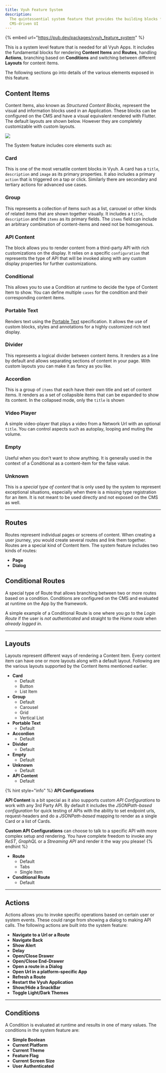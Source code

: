```yaml
---
title: Vyuh Feature System
description:
  The quintessential system feature that provides the building blocks for
  CMS-driven UI
---
```


{% embed url="https://pub.dev/packages/vyuh_feature_system" %}

This is a system level feature that is needed for all Vyuh Apps. It includes the
fundamental blocks for rendering **Content Items** and **Routes**, handling
**Actions**, branching based on **Conditions** and switching between different
**Layouts** for content items.

The following sections go into details of the various elements exposed in this
feature.

## Content Items

Content Items, also known as _Structured Content Blocks,_ represent the visual
and information blocks used in an Application. These blocks can be configured on
the CMS and have a visual equivalent rendered with Flutter. The default layouts
are shown below. However they are completely customizable with custom layouts.

![](images/feature-system-components.png)

The System feature includes core elements such as:

### **Card**

This is one of the most versatile content blocks in Vyuh. A card has a `title`,
`description` and `image` as its primary properties. It also includes a primary
`action` that is triggered on a tap or click. Similarly there are secondary and
tertiary actions for advanced use cases.

### **Group**

This represents a collection of items such as a list, carousel or other kinds of
related items that are shown together visually. It includes a `title`,
`description` and the `items` as its primary fields. The `items` field can
include an arbitrary combination of content-items and need not be homogenous.

### **API Content**

The block allows you to render content from a third-party API with rich
customizations on the display. It relies on a specific `configuration` that
represents the type of API that will be invoked along with any custom display
properties for further customizations.

### **Conditional**

This allows you to use a Condition at runtime to decide the type of Content Item
to show. You can define multiple `cases` for the condition and their
corresponding content items.

### **Portable Text**

Renders text using the
[Portable Text](https://github.com/portabletext/portabletext) specification. It
allows the use of custom blocks, styles and annotations for a highly customized
rich text display.&#x20;

### **Divider**

This represents a logical divider between content items. It renders as a line by
default and allows separating sections of content in your page. With custom
layouts you can make it as fancy as you like.

### **Accordion**

This is a group of `items` that each have their own title and set of content
items. It renders as a set of collapsible items that can be expanded to show its
content. In the collapsed mode, only the `title` is shown

### **Video Player**

A simple video-player that plays a video from a Network Url with an optional
`title`. You can control aspects such as autoplay, looping and muting the
volume.

### **Empty**

Useful when you don't want to show anything. It is generally used in the context
of a Conditional as a content-item for the false value.

### **Unknown**

This is a _special type of content_ that is only used by the system to represent
exceptional situations, especially when there is a missing type registration for
an item. It is not meant to be used directly and not exposed on the CMS as well.

---

## Routes

Routes represent individual pages or screens of content. When creating a user
journey, you would create several routes and link them together. Routes are a
special kind of Content Item. The system feature includes two kinds of
routes:&#x20;

- **Page**
- **Dialog**

## Conditional Routes

A special type of Route that allows branching between two or more routes based
on a condition. Conditions are configured on the CMS and evaluated at runtime on
the App by the framework.

A simple example of a Conditional Route is one where you go to the _Login Route_
if the user is _not authenticated_ and straight to the _Home route_ when
_already logged in_.

---

## Layouts

Layouts represent different ways of rendering a Content Item. Every content item
can have one or more layouts along with a default layout. Following are the
various layouts supported by the Content Items mentioned earlier.

- **Card**
  - Default
  - Button
  - List Item
- **Group**
  - Default
  - Carousel
  - Grid
  - Vertical List
- **Portable Text**
  - Default
- **Accordion**
  - Default
- **Divider**
  - Default
- **Empty**
  - Default
- **Unknown**
  - Default
- **API Content**
  - Default

{% hint style="info" %} **API Configurations**

**API Content** is a bit special as it also supports custom _API Configurations_
to work with any 3rd Party API. By default it includes the _JSONPath-based
configuration_ for quick testing of APIs with the ability to set endpoint urls,
request-headers and do a _JSONPath-based_ mapping to render as a single Card or
a list of Cards.

**Custom API Configurations** can choose to talk to a specific API with more
complex setup and rendering. You have complete freedom to invoke any _ReST_,
_GraphQL_ or a _Streaming API_ and render it the way you please! {% endhint %}

- **Route**
  - Default
  - Tabs
  - Single Item
- **Conditional Route**
  - Default

---

## Actions

Actions allows you to invoke specific operations based on certain user or system
events. These could range from showing a dialog to making API calls. The
following actions are built into the system feature:

- **Navigate to a Url or a Route**
- **Navigate Back**
- **Show Alert**
- **Delay**
- **Open/Close Drawer**
- **Open/Close End-Drawer**
- **Open a route in a Dialog**
- **Open Url in a platform-specific App**
- **Refresh a Route**
- **Restart the Vyuh Application**
- **Show/Hide a SnackBar**
- **Toggle Light/Dark Themes**

---

## Conditions

A Condition is evaluated at runtime and results in one of many values. The
conditions in the system feature are:

- **Simple Boolean**
- **Current Platform**
- **Current Theme**
- **Feature Flag**
- **Current Screen Size**
- **User Authenticated**
